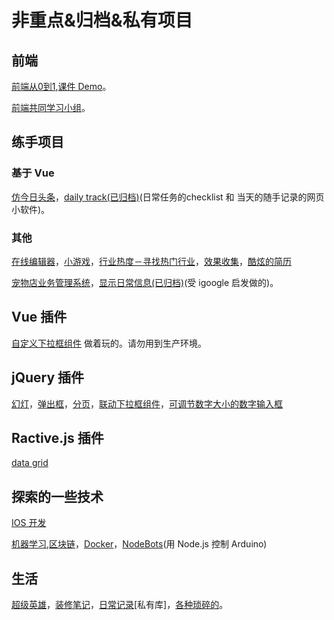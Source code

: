 # 非重点&归档&私有项目
## 前端
[前端从0到1](https://github.com/iamjoel/front-end-course),[课件 Demo](https://github.com/zhifeclub/front-end-learn)。

[前端共同学习小组](https://github.com/iamjoel/front-end-community)。

## 练手项目
### 基于 Vue
[仿今日头条](https://github.com/iamjoel/toutiao)，[daily track(已归档)](https://github.com/iamjoel/daily-track)(日常任务的checklist 和 当天的随手记录的网页小软件)。

### 其他
[在线编辑器](https://github.com/iamjoel/web-ide)，[小游戏](https://github.com/iamjoel/minigame)，[行业热度－寻找热门行业](https://github.com/iamjoel/patsnap-hacking)，[效果收集](https://github.com/iamjoel/effect-collection)，[酷炫的简历](https://github.com/iamjoel/awesome-profile)

[宠物店业务管理系统](https://github.com/iamjoel/pet-shop-manage)，[显示日常信息(已归档)](https://github.com/iamjoel/grab-info-web)(受 igoogle 启发做的)。

## Vue 插件
[自定义下拉框组件](https://github.com/iamjoel/custom-select) 做着玩的。请勿用到生产环境。

## jQuery 插件
[幻灯](https://github.com/iamjoel/simple-slide)，[弹出框](https://github.com/iamjoel/popup)，[分页](https://github.com/iamjoel/paging)，[联动下拉框组件](https://github.com/iamjoel/jquery-linkage-select)，[可调节数字大小的数字输入框](https://github.com/iamjoel/number-controller)

## Ractive.js 插件
[data grid](https://github.com/iamjoel/ractivegrid)

## 探索的一些技术
[IOS 开发](https://github.com/iamjoel/ios-note)

[机器学习](https://github.com/iamjoel/machine-learning-note),[区块链](https://github.com/iamjoel/blockchain-note)，[Docker](https://github.com/iamjoel/docker-note)，[NodeBots](https://github.com/iamjoel/nodebots-note)(用 Node.js 控制 Arduino)

## 生活
[超级英雄](https://github.com/iamjoel/superheros)，[装修笔记](https://github.com/iamjoel/decorating-note)，[日常记录](https://github.com/iamjoel/life-log)[私有库]，[各种琐碎的](https://github.com/iamjoel/notes)。
